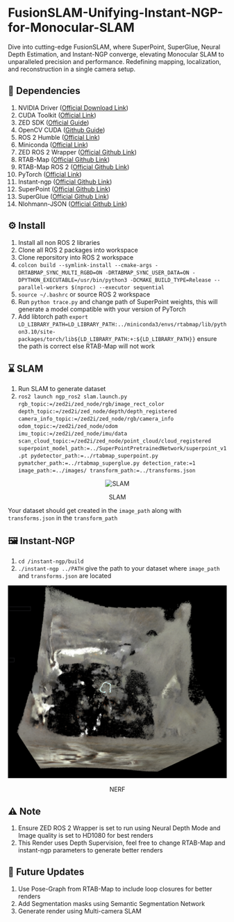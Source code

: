 # FusionSLAM-Unifying-Instant-NGP-for-Monocular-SLAM
Dive into cutting-edge FusionSLAM, where SuperPoint, SuperGlue, Neural Depth Estimation, and Instant-NGP converge, elevating Monocular SLAM to unparalleled precision and performance. Redefining mapping, localization, and reconstruction in a single camera setup.


## 🏁 Dependencies
1) NVIDIA Driver ([Official Download Link](https://www.nvidia.com/download/index.aspx))
2) CUDA Toolkit ([Official Link](https://developer.nvidia.com/cuda-downloads))
3) ZED SDK ([Official Guide](https://www.stereolabs.com/developers/release/))
4) OpenCV CUDA ([Github Guide](https://gist.github.com/raulqf/f42c718a658cddc16f9df07ecc627be7))
5) ROS 2 Humble ([Official Link](https://docs.ros.org/en/humble/Installation.html))
6) Miniconda ([Official Link](https://docs.conda.io/en/main/miniconda.html))
7) ZED ROS 2 Wrapper ([Official Github Link](https://github.com/stereolabs/zed-ros2-wrapper))
8) RTAB-Map ([Official Github Link](https://github.com/introlab/rtabmap))
9) RTAB-Map ROS 2 ([Official Github Link](https://github.com/introlab/rtabmap_ros/tree/ros2#rtabmap_ros))
10) PyTorch ([Official Link](https://pytorch.org/))
11) Instant-ngp ([Official Github Link](https://github.com/NVlabs/instant-ngp))
12) SuperPoint ([Official Github Link](https://github.com/magicleap/SuperPointPretrainedNetwork))
13) SuperGlue ([Official Github Link](https://github.com/magicleap/SuperGluePretrainedNetwork))
14) Nlohmann-JSON ([Official Github Link](https://github.com/nlohmann/json))

## ⚙️ Install
1) Install all non ROS 2 libraries
2) Clone all ROS 2 packages into workspace
3) Clone reporsitory into ROS 2 workspace
4) `colcon build --symlink-install --cmake-args -DRTABMAP_SYNC_MULTI_RGBD=ON -DRTABMAP_SYNC_USER_DATA=ON -DPYTHON_EXECUTABLE=/usr/bin/python3 -DCMAKE_BUILD_TYPE=Release --parallel-workers $(nproc) --executor sequential`
5) `source ~/.bashrc` or source ROS 2 workspace
6) Run `python trace.py` and change path of SuperPoint weights, this will generate a model compatible with your version of PyTorch
7) Add libtorch path `export LD_LIBRARY_PATH=LD_LIBRARY_PATH:../miniconda3/envs/rtabmap/lib/python3.10/site-packages/torch/lib${LD_LIBRARY_PATH:+:${LD_LIBRARY_PATH}}` ensure the path is correct else RTAB-Map will not work

## ⌛️ SLAM
1) Run SLAM to generate dataset
2) `ros2 launch ngp_ros2 slam.launch.py rgb_topic:=/zed2i/zed_node/rgb/image_rect_color depth_topic:=/zed2i/zed_node/depth/depth_registered camera_info_topic:=/zed2i/zed_node/rgb/camera_info odom_topic:=/zed2i/zed_node/odom imu_topic:=/zed2i/zed_node/imu/data scan_cloud_topic:=/zed2i/zed_node/point_cloud/cloud_registered superpoint_model_path:=../SuperPointPretrainedNetwork/superpoint_v1.pt pydetector_path:=../rtabmap_superpoint.py pymatcher_path:=../rtabmap_superglue.py detection_rate:=1 image_path:=../images/ transform_path:=../transforms.json`

<div align="center">
    <img src="assets/slam.gif" alt="SLAM" width="700"/>
    <p>SLAM</p>
</div>

Your dataset should get created in the `image_path` along with `transforms.json` in the `transform_path`

## 🖼️ Instant-NGP
1) `cd /instant-ngp/build`
2) `./instant-ngp ../PATH` give the path to your dataset where `image_path` and `transforms.json` are located 

<div align="center">
    <img src="assets/nerf.png" alt="SLAM" width="700"/>
    <p>NERF</p>
</div>

## ⚠️ Note
1) Ensure ZED ROS 2 Wrapper is set to run using Neural Depth Mode and Image quality is set to HD1080 for best renders
2) This Render uses Depth Supervision, feel free to change RTAB-Map and instant-ngp parameters to generate better renders

## 🔮 Future Updates
1) Use Pose-Graph from RTAB-Map to include loop closures for better renders
2) Add Segmentation masks using Semantic Segmentation Network
3) Generate render using Multi-camera SLAM
